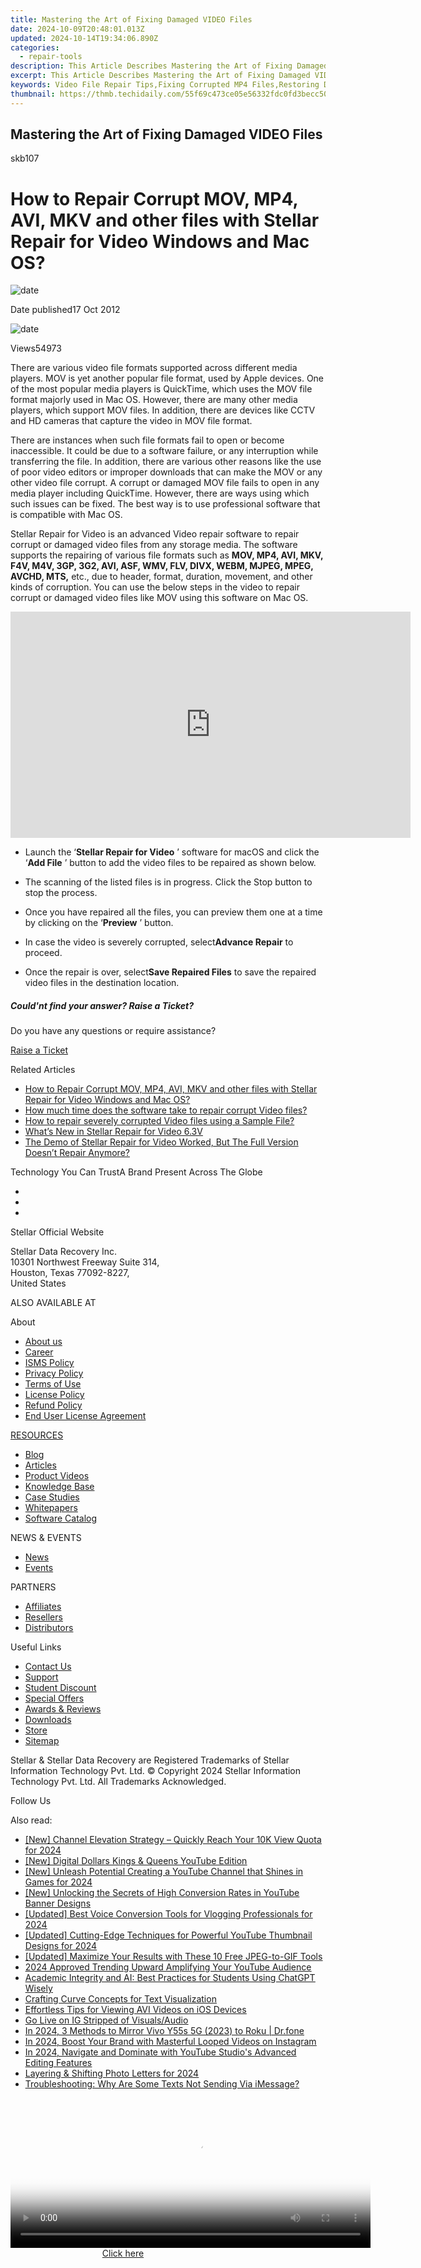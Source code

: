 ```yaml
---
title: Mastering the Art of Fixing Damaged VIDEO Files
date: 2024-10-09T20:48:01.013Z
updated: 2024-10-14T19:34:06.890Z
categories:
  - repair-tools
description: This Article Describes Mastering the Art of Fixing Damaged VIDEO Files
excerpt: This Article Describes Mastering the Art of Fixing Damaged VIDEO Files
keywords: Video File Repair Tips,Fixing Corrupted MP4 Files,Restoring Damaged Video Playback,Recover Lost Media Content,Troubleshooting Video File Errors,Data Recovery for Video Files,Professional Video Restoration Services
thumbnail: https://thmb.techidaily.com/55f69c473ce05e56332fdc0fd3becc5010779e559c1a26eb52ce7f94ac706c0b.jpg
---
```


## Mastering the Art of Fixing Damaged VIDEO Files

skb107

# How to Repair Corrupt MOV, MP4, AVI, MKV and other files with Stellar Repair for Video Windows and Mac OS?

![date](https://cdn-cmlep.nitrocdn.com/DLSjJVyzoVcUgUSBlgyEUoGMDKLbWXQr/assets/images/optimized/rev-636f8fd/www.stellarinfo.com/support/kb/asset/frontend/images/date.png)

 Date published17 Oct 2012

![date](https://cdn-cmlep.nitrocdn.com/DLSjJVyzoVcUgUSBlgyEUoGMDKLbWXQr/assets/images/optimized/rev-636f8fd/www.stellarinfo.com/support/kb/asset/frontend/images/view.png)

 Views54973

 There are various video file formats supported across different media players. MOV is yet another popular file format, used by Apple devices. One of the most popular media players is QuickTime, which uses the MOV file format majorly used in Mac OS. However, there are many other media players, which support MOV files. In addition, there are devices like CCTV and HD cameras that capture the video in MOV file format.  
  
 There are instances when such file formats fail to open or become inaccessible. It could be due to a software failure, or any interruption while transferring the file. In addition, there are various other reasons like the use of poor video editors or improper downloads that can make the MOV or any other video file corrupt. A corrupt or damaged MOV file fails to open in any media player including QuickTime. However, there are ways using which such issues can be fixed. The best way is to use professional software that is compatible with Mac OS.  
  
 Stellar Repair for Video is an advanced Video repair software to repair corrupt or damaged video files from any storage media. The software supports the repairing of various file formats such as **MOV, MP4, AVI, MKV, F4V, M4V, 3GP, 3G2, AVI, ASF, WMV, FLV, DIVX, WEBM, MJPEG, MPEG, AVCHD, MTS,** etc., due to header, format, duration, movement, and other kinds of corruption. You can use the below steps in the video to repair corrupt or damaged video files like MOV using this software on Mac OS.

 <iframe frameborder="0" height="362" src="https://www.youtube.com/embed/EnukQm834zA?rel=0" width="640"></iframe>

* Launch the ‘**Stellar Repair for Video** ’ software for macOS and click the ‘**Add File** ’ button to add the video files to be repaired as shown below.

* The scanning of the listed files is in progress. Click the Stop button to stop the process.

* Once you have repaired all the files, you can preview them one at a time by clicking on the ‘**Preview** ’ button.

* In case the video is severely corrupted, select**Advance Repair** to proceed.
* Once the repair is over, select**Save Repaired Files**  to save the repaired video files in the destination location.

##### Could'nt find your answer? Raise a Ticket?

Do you have any questions or require assistance?

[Raise a Ticket](https://tickets.stellarinfo.com/portal/en/signin)

Related Articles

* [How to Repair Corrupt MOV, MP4, AVI, MKV and other files with Stellar Repair for Video Windows and Mac OS?](how-to-fix-corrupt-quicktime-mov-file)
* [How much time does the software take to repair corrupt Video files?](time-take-to-repair-corrupt-video-files)
* [How to repair severely corrupted Video files using a Sample File?](corrupted-video-repair-using-sample-file)
* [What’s New in Stellar Repair for Video 6.3V](new-stellar-phoenix-video-repair-more-powerful)
* [The Demo of Stellar Repair for Video Worked, But The Full Version Doesn’t Repair Anymore?](demo-worked-full-version-does-not-repair)

 Technology You Can TrustA Brand Present Across The Globe

* [](https://www.stellarinfo.com/images/v7/ISO-27001-2013-Certificate.pdf)
* [](https://www.stellarinfo.com/images/v7/ISO-9001-2008Certificate.pdf)
* [](https://tools.techidaily.com/stellardata-recovery/buy-now/)

 Stellar Official Website

 Stellar Data Recovery Inc.  
 10301 Northwest Freeway Suite 314,  
 Houston, Texas 77092-8227,  
 United States

 ALSO AVAILABLE AT

 About

* [About us](https://tools.techidaily.com/stellardata-recovery/buy-now/)
* [Career](https://tools.techidaily.com/stellardata-recovery/buy-now/)
* [ISMS Policy](https://tools.techidaily.com/stellardata-recovery/buy-now/)
* [Privacy Policy](https://tools.techidaily.com/stellardata-recovery/buy-now/)
* [Terms of Use](https://tools.techidaily.com/stellardata-recovery/buy-now/)
* [License Policy](https://www.stellarinfo.com/software-licensing-usage.php)
* [Refund Policy](https://tools.techidaily.com/stellardata-recovery/buy-now/)
* [End User License Agreement](https://tools.techidaily.com/stellardata-recovery/buy-now/)

[RESOURCES](https://tools.techidaily.com/stellardata-recovery/buy-now/)

* [Blog](https://tools.techidaily.com/stellardata-recovery/buy-now/)
* [Articles](https://tools.techidaily.com/stellardata-recovery/buy-now/)
* [Product Videos](https://tools.techidaily.com/stellardata-recovery/buy-now/)
* [Knowledge Base](https://tools.techidaily.com/stellardata-recovery/buy-now/)
* [Case Studies](https://tools.techidaily.com/stellardata-recovery/buy-now/)
* [Whitepapers](https://tools.techidaily.com/stellardata-recovery/buy-now/)
* [Software Catalog](https://tools.techidaily.com/stellardata-recovery/buy-now/)

 NEWS & EVENTS

* [News](https://tools.techidaily.com/stellardata-recovery/buy-now/)
* [Events](https://www.stellarinfo.com/affiliate-summit/affiliate-summit.php)

 PARTNERS

* [Affiliates](https://tools.techidaily.com/stellardata-recovery/buy-now/)
* [Resellers](https://tools.techidaily.com/stellardata-recovery/buy-now/)
* [Distributors](https://tools.techidaily.com/stellardata-recovery/buy-now/)

 Useful Links

* [Contact Us](https://www.stellarinfo.com/contact/contact-us.php)
* [Support](https://tools.techidaily.com/stellardata-recovery/buy-now/)
* [Student Discount](https://www.stellarinfo.com/student-discount/)
* [Special Offers](https://tools.techidaily.com/stellardata-recovery/buy-now/)
* [Awards & Reviews](https://tools.techidaily.com/stellardata-recovery/buy-now/)
* [Downloads](https://www.stellarinfo.com/download.php)
* [Store](https://tools.techidaily.com/stellardata-recovery/buy-now/)
* [Sitemap](https://www.stellarinfo.com/sitemap.php)

 Stellar & Stellar Data Recovery are Registered Trademarks of Stellar Information Technology Pvt. Ltd. © Copyright 2024 Stellar Information Technology Pvt. Ltd. All Trademarks Acknowledged.

Follow Us [](https://www.facebook.com/stellardata) [](https://twitter.com/stellarinfo) [](https://www.linkedin.com/company/stellardatarecovery/) [](https://www.youtube.com/c/stellardatarecovery)

<ins class="adsbygoogle"
     style="display:block"
     data-ad-format="autorelaxed"
     data-ad-client="ca-pub-7571918770474297"
     data-ad-slot="1223367746"></ins>

<ins class="adsbygoogle"
     style="display:block"
     data-ad-client="ca-pub-7571918770474297"
     data-ad-slot="8358498916"
     data-ad-format="auto"
     data-full-width-responsive="true"></ins>

<span class="atpl-alsoreadstyle">Also read:</span>
<div><ul>
<li><a href="https://youtube-zero.techidaily.com/hannel-elevation-strategy-quickly-reach-your-10k-view-quota-for-2024/"><u>[New] Channel Elevation Strategy – Quickly Reach Your 10K View Quota for 2024</u></a></li>
<li><a href="https://youtube-zero.techidaily.com/igital-dollars-kings-and-queens-youtube-edition/"><u>[New] Digital Dollars Kings & Queens YouTube Edition</u></a></li>
<li><a href="https://youtube-zero.techidaily.com/nleash-potential-creating-a-youtube-channel-that-shines-in-games-for-2024/"><u>[New] Unleash Potential Creating a YouTube Channel that Shines in Games for 2024</u></a></li>
<li><a href="https://youtube-zero.techidaily.com/nlocking-the-secrets-of-high-conversion-rates-in-youtube-banner-designs/"><u>[New] Unlocking the Secrets of High Conversion Rates in YouTube Banner Designs</u></a></li>
<li><a href="https://youtube-zero.techidaily.com/ed-best-voice-conversion-tools-for-vlogging-professionals-for-2024/"><u>[Updated] Best Voice Conversion Tools for Vlogging Professionals for 2024</u></a></li>
<li><a href="https://youtube-zero.techidaily.com/ed-cutting-edge-techniques-for-powerful-youtube-thumbnail-designs-for-2024/"><u>[Updated] Cutting-Edge Techniques for Powerful YouTube Thumbnail Designs for 2024</u></a></li>
<li><a href="https://extra-skills.techidaily.com/updated-maximize-your-results-with-these-10-free-jpeg-to-gif-tools/"><u>[Updated] Maximize Your Results with These 10 Free JPEG-to-GIF Tools</u></a></li>
<li><a href="https://youtube-zero.techidaily.com/approved-trending-upward-amplifying-your-youtube-audience/"><u>2024 Approved Trending Upward Amplifying Your YouTube Audience</u></a></li>
<li><a href="https://tech-revival.techidaily.com/academic-integrity-and-ai-best-practices-for-students-using-chatgpt-wisely/"><u>Academic Integrity and AI: Best Practices for Students Using ChatGPT Wisely</u></a></li>
<li><a href="https://extra-resources.techidaily.com/crafting-curve-concepts-for-text-visualization/"><u>Crafting Curve Concepts for Text Visualization</u></a></li>
<li><a href="https://tech-haven.techidaily.com/effortless-tips-for-viewing-avi-videos-on-ios-devices/"><u>Effortless Tips for Viewing AVI Videos on iOS Devices</u></a></li>
<li><a href="https://facebook.techidaily.com/go-live-on-ig-stripped-of-visualsaudio/"><u>Go Live on IG Stripped of Visuals/Audio</u></a></li>
<li><a href="https://screen-mirror.techidaily.com/in-2024-3-methods-to-mirror-vivo-y55s-5g-2023-to-roku-drfone-by-drfone-android/"><u>In 2024, 3 Methods to Mirror Vivo Y55s 5G (2023) to Roku | Dr.fone</u></a></li>
<li><a href="https://instagram-video-files.techidaily.com/in-2024-boost-your-brand-with-masterful-looped-videos-on-instagram/"><u>In 2024, Boost Your Brand with Masterful Looped Videos on Instagram</u></a></li>
<li><a href="https://youtube-zero.techidaily.com/24-navigate-and-dominate-with-youtube-studios-advanced-editing-features/"><u>In 2024, Navigate and Dominate with YouTube Studio's Advanced Editing Features</u></a></li>
<li><a href="https://extra-support.techidaily.com/layering-and-shifting-photo-letters-for-2024/"><u>Layering & Shifting Photo Letters for 2024</u></a></li>
<li><a href="https://fox-that.techidaily.com/troubleshooting-why-are-some-texts-not-sending-via-imessage/"><u>Troubleshooting: Why Are Some Texts Not Sending Via iMessage?</u></a></li>
</ul></div>

<!-- affiliate ads begin -->
<span id="1983471">
					<video width="576" height="240" style="cursor:pointer"
           poster="//a.impactradius-go.com/display-clicktoplayimage/1983471.png"
           onclick="if(!this.playClicked){this.play();this.setAttribute('controls',true);this.playClicked=true;}">
	   <source src="//a.impactradius-go.com/display-ad/22993-1983471">
	   <img src="//a.impactradius-go.com/display-clicktoplayimage/1983471.png" style="border: none; height: 100%; width: 100%; object-fit: contain">
	</video>
	<div style="width:360px;text-align:center"><a href="javascript:window.open(decodeURIComponent('https%3A%2F%2Fhomestyler.sjv.io%2Fc%2F5597632%2F1983471%2F22993'), '_blank');void(0);">Click here</a></div>
</span>
<img height="0" width="0" src="https://imp.pxf.io/i/5597632/1983471/22993" style="position:absolute;visibility:hidden;" border="0" />
<!-- affiliate ads end -->


